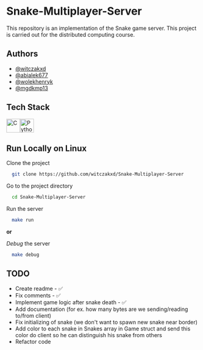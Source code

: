 
# Snake-Multiplayer-Server

This repository is an implementation of the Snake game server. This project is carried out for the distributed computing course.


## Authors

- [@witczakxd](https://www.github.com/witczakxd)
- [@abialek677](https://www.github.com/abialek677)
- [@wolekhenryk](https://www.github.com/wolekhenryk)
- [@mgdkmp13](https://www.github.com/mgdkmp13)


## Tech Stack

<p align="left">
<a href="https://docs.microsoft.com/en-us/cpp/?view=msvc-170" target="_blank" rel="noreferrer"><img src="https://raw.githubusercontent.com/danielcranney/readme-generator/main/public/icons/skills/c-colored.svg" width="36" height="36" alt="C" /></a><a href="https://www.python.org/" target="_blank" rel="noreferrer"><img src="https://raw.githubusercontent.com/danielcranney/readme-generator/main/public/icons/skills/python-colored.svg" width="36" height="36" alt="Python" /></a>
</p>

## Run Locally on Linux

Clone the project

```bash
  git clone https://github.com/witczakxd/Snake-Multiplayer-Server
```

Go to the project directory

```bash
  cd Snake-Multiplayer-Server
```

Run the server

```bash
  make run
```

**or**

*Debug* the server

```bash
  make debug
```


## TODO

- Create readme - ✅
- Fix comments - ✅
- Implement game logic after snake death - ✅
- Add documentation (for ex. how many bytes are we sending/reading to/from client)
- Fix initializing of snake (we don't want to spawn new snake near border)
- Add color to each snake in Snakes array in Game struct and send this color do client so he can distinguish his snake from others
- Refactor code
